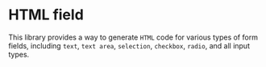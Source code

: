 # HTML field

This library provides a way to generate `HTML` code for various types of form fields, including `text`, `text area`,
`selection`, `checkbox`, `radio`, and all input types.

